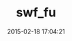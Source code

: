 ---
layout: post
title:  "swf_fu"
repo:   "marcandre/swf_fu"
date:   2015-02-18 17:04:21
gemurl: https://github.com/marcandre/swf_fu
---